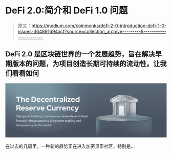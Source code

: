 # DeFi 2.0:简介和 DeFi 1.0 问题

> 原文：<https://medium.com/coinmonks/defi-2-0-introduction-defi-1-0-issues-364891694acf?source=collection_archive---------8----------------------->

## DeFi 2.0 是区块链世界的一个发展趋势，旨在解决早期版本的问题，为项目创造长期可持续的流动性。让我们看看如何

![](img/45d75313871b6550ace5062c0925b23b.png)

在过去的几周里，一种新的趋势正在进入加密货币社区，特别是…